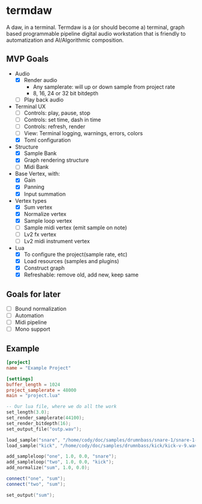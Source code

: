 # termdaw
A daw, in a terminal.
Termdaw is a (or should become a) terminal, graph based programmable pipeline digital audio workstation that is friendly to automatization and AI/Algorithmic composition.

## MVP Goals
- Audio
  - [x] Render audio
    - Any samplerate: will up or down sample from project rate
    - 8, 16, 24 or 32 bit bitdepth
  - [ ] Play back audio
- Terminal UX
    - [ ] Controls: play, pause, stop
    - [ ] Controls: set time, dash in time
    - [ ] Controls: refresh, render
    - [ ] View: Terminal logging, warnings, errors, colors
    - [x] Toml configuration
- Structure
  - [x] Sample Bank
  - [x] Graph rendering structure
  - [ ] Midi Bank
- Base Vertex, with:
  - [x] Gain
  - [x] Panning
  - [x] Input summation
- Vertex types
  - [x] Sum vertex
  - [x] Normalize vertex
  - [x] Sample loop vertex
  - [ ] Sample midi vertex (emit sample on note)
  - [ ] Lv2 fx vertex
  - [ ] Lv2 midi instrument vertex
- Lua
  - [x] To configure the project(sample rate, etc)
  - [x] Load resources (samples and plugins)
  - [x] Construct graph
  - [x] Refreshable: remove old, add new, keep same

## Goals for later
- [ ] Bound normalization
- [ ] Automation
- [ ] Midi pipeline
- [ ] Mono support

## Example
```toml
[project]
name = "Example Project"

[settings]
buffer_length = 1024
project_samplerate = 48000
main = "project.lua"
```
```lua
-- Our lua file, where we do all the work
set_length(3.0);
set_render_samplerate(44100);
set_render_bitdepth(16);
set_output_file("outp.wav");

load_sample("snare", "/home/cody/doc/samples/drumnbass/snare-1/snare-1-v-9.wav");
load_sample("kick", "/home/cody/doc/samples/drumnbass/kick/kick-v-9.wav");

add_sampleloop("one", 1.0, 0.0, "snare");
add_sampleloop("two", 1.0, 0.0, "kick");
add_normalize("sum", 1.0, 0.0);

connect("one", "sum");
connect("two", "sum");

set_output("sum");
```

